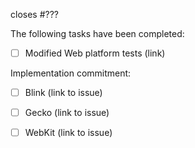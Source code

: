 closes #???

The following tasks have been completed:

 * [ ] Modified Web platform tests (link)

Implementation commitment:

 * [ ] Blink (link to issue)
 * [ ] Gecko (link to issue)
 * [ ] WebKit (link to issue)
 
